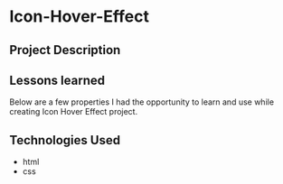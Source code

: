 # Icon-Hover-Effect

## Project Description

## Lessons learned

Below are a few properties I had the opportunity to learn and use while creating Icon Hover Effect project.

## Technologies Used

- html
- css

